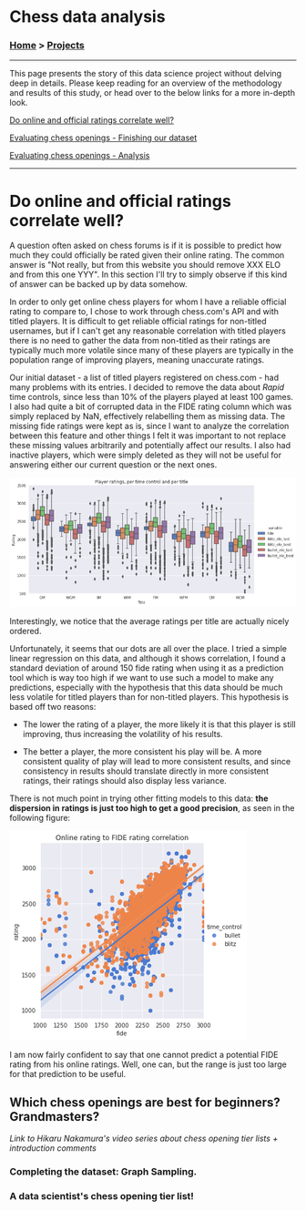 # Chess data analysis

### [Home](https://morgant-ds.github.io) > [Projects](https://morgant-ds.github.io/data-science-projects) 
-------------------------------
This page presents the story of this data science project without delving deep in details. Please keep reading for an overview of the methodology and results of this study, or head over to the below links for a more in-depth look.

[Do online and official ratings correlate well?](chess-data-analysis/chess-ratings-correlation.md)

[Evaluating chess openings - Finishing our dataset](chess-data-analysis/data-chess-openings-graph-sampling.md)

[Evaluating chess openings - Analysis](chess-data-analysis/data-chess-openings-graph-analysis.md)

-------------------------------

# Do online and official ratings correlate well?


A question often asked on chess forums is if it is possible to predict how much they could officially be rated given their online rating. The common answer is "Not really, but from this website you should remove XXX ELO and from this one YYY". In this section I'll try to simply observe if this kind of answer can be backed up by data somehow.

In order to only get online chess players for whom I have a reliable official rating to compare to, I chose to work through chess.com's API and with titled players. It is difficult to get reliable official ratings for non-titled usernames, but if I can't get any reasonable correlation with titled players there is no need to gather the data from non-titled as their ratings are typically much more volatile since many of these players are typically in the population range of improving players, meaning unaccurate ratings.

Our initial dataset - a list of titled players registered on chess.com - had many problems with its entries. I decided to remove the data about *Rapid* time controls, since less than 10% of the players played at least 100 games. I also had quite a bit of corrupted data in the FIDE rating column which was simply replaced by NaN, effectively relabelling them as missing data. The missing fide ratings were kept as is, since I want to analyze the correlation between this feature and other things I felt it was important to not replace these missing values arbitrarily and potentially affect our results. I also had inactive players, which were simply deleted as they will not be useful for answering either our current question or the next ones.

![Mean and standard deviation vizualization of chess ratings](chess-data-analysis/chess-ratings-correlation/output_15_1.png)

Interestingly, we notice that the average ratings per title are actually nicely ordered.  

Unfortunately, it seems that our dots are all over the place. I tried a simple linear regression on this data, and although it shows correlation, I found a standard deviation of around 150 fide rating when using it as a prediction tool which is way too high if we want to use such a model to make any predictions, especially with the hypothesis that this data should be much less volatile for titled players than for non-titled players. This hypothesis is based off two reasons:  

- The lower the rating of a player, the more likely it is that this player is still improving, thus increasing the volatility of his results.  

- The better a player, the more consistent his play will be. A more consistent quality of play will lead to more consistent results, and since consistency in results should translate directly in more consistent ratings, their ratings should also display less variance.  

There is not much point in trying other fitting models to this data: **the dispersion in ratings is just too high to get a good precision**, as seen in the following figure:  

![Regression plot of online blitz/bullet vs FIDE ratings](chess-data-analysis/chess-ratings-correlation/output_28_1.png)

I am now fairly confident to say that one cannot predict a potential FIDE rating from his online ratings. Well, one can, but the range is just too large for that prediction to be useful.

## Which chess openings are best for beginners? Grandmasters?

*Link to Hikaru Nakamura's video series about chess opening tier lists + introduction comments*

### Completing the dataset: Graph Sampling.


### A data scientist's chess opening tier list!
